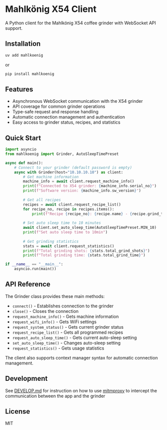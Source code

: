 # Mahlkönig X54 Client

A Python client for the Mahlkönig X54 coffee grinder with WebSocket API support.

## Installation

```bash
uv add mahlkoenig
```

or

```bash
pip install mahlkoenig
```

## Features

- Asynchronous WebSocket communication with the X54 grinder
- API coverage for common grinder operations
- Type-safe request and response handling
- Automatic connection management and authentication
- Easy access to grinder status, recipes, and statistics

## Quick Start

```python
import asyncio
from mahlkoenig import Grinder, AutoSleepTimePreset

async def main():
    # Connect to your grinder (default password is empty)
    async with Grinder(host="10.10.10.10") as client:
        # Get machine information
        machine_info = await client.request_machine_info()
        print(f"Connected to X54 grinder: {machine_info.serial_no}")
        print(f"Software version: {machine_info.sw_version}")
        
        # Get all recipes
        recipes = await client.request_recipe_list()
        for recipe_no, recipe in recipes.items():
            print(f"Recipe {recipe_no}: {recipe.name} - {recipe.grind_time}")
        
        # Set auto sleep time to 10 minutes
        await client.set_auto_sleep_time(AutoSleepTimePreset.MIN_10)
        print(f"Set auto sleep time to 10min")
        
        # Get grinding statistics
        stats = await client.request_statistics()
        print(f"Total grinding shots: {stats.total_grind_shots}")
        print(f"Total grinding time: {stats.total_grind_time}")

if __name__ == "__main__":
    asyncio.run(main())
```

## API Reference

The Grinder class provides these main methods:

- `connect()` - Establishes connection to the grinder
- `close()` - Closes the connection
- `request_machine_info()` - Gets machine information
- `request_wifi_info()` - Gets WiFi settings
- `request_system_status()` - Gets current grinder status
- `request_recipe_list()` - Gets all programmed recipes
- `request_auto_sleep_time()` - Gets current auto-sleep setting
- `set_auto_sleep_time()` - Changes auto-sleep setting
- `request_statistics()` - Gets usage statistics

The client also supports context manager syntax for automatic connection management.

## Development

See [DEVELOP.md](./DEVELOP.md) for instruction on how to use [mitmproxy](https://mitmproxy.org/) to intercept the communication between the app and the grinder

## License

MIT
